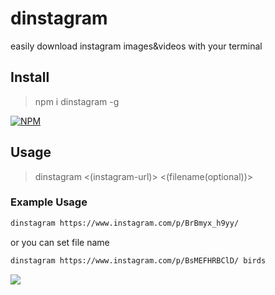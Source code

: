 # dinstagram
easily download instagram images&amp;videos with your terminal


## Install
> npm i dinstagram -g

[![NPM](https://nodei.co/npm/dinstagram.png?mini=true)](https://nodei.co/npm/dinstagram/)

## Usage
> dinstagram  <(instagram-url)>  <(filename(optional))>


### Example Usage
```html
dinstagram https://www.instagram.com/p/BrBmyx_h9yy/
```
or you can set file name

```html
dinstagram https://www.instagram.com/p/BsMEFHRBClD/ birds
```

<img src="https://media.giphy.com/media/ygCFD48zIPbgWiaUcC/giphy.gif" />


